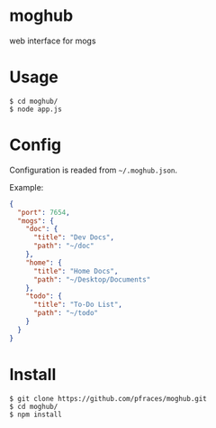 # moghub

web interface for mogs

# Usage

    $ cd moghub/
    $ node app.js

# Config

Configuration is readed from `~/.moghub.json`.

Example:

```json
{
  "port": 7654,
  "mogs": {
    "doc": {
      "title": "Dev Docs",
      "path": "~/doc"
    },
    "home": {
      "title": "Home Docs",
      "path": "~/Desktop/Documents"
    },
    "todo": {
      "title": "To-Do List",
      "path": "~/todo"
    }
  }
}
```

# Install

    $ git clone https://github.com/pfraces/moghub.git
    $ cd moghub/
    $ npm install
